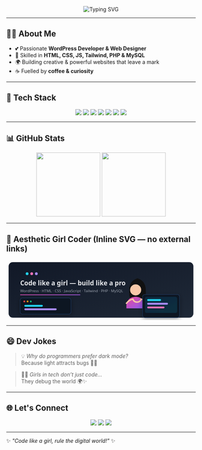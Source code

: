 <!-- Profile README for aminaashfaq02 -->

<p align="center">
  <img src="https://readme-typing-svg.herokuapp.com?size=30&duration=4000&color=ff69b4&center=true&vCenter=true&width=700&lines=Hey+I'm+Amina+Ashfaq+💻;Girls+Who+Code+Are+Unstoppable+🚀;WordPress+%7C+Frontend+%7C+Backend;Always+Learning+Always+Building+✨" alt="Typing SVG" />
</p>

---

## 👩‍💻 About Me  
- 💕 Passionate **WordPress Developer & Web Designer**  
- 🎨 Skilled in **HTML, CSS, JS, Tailwind, PHP & MySQL**  
- 🌍 Building creative & powerful websites that leave a mark  
- ☕ Fuelled by **coffee & curiosity**  

---

## 🚀 Tech Stack  

<p align="center">
  <img src="https://img.shields.io/badge/WordPress-21759B?style=for-the-badge&logo=wordpress&logoColor=white" />
  <img src="https://img.shields.io/badge/HTML5-E34F26?style=for-the-badge&logo=html5&logoColor=white" />
  <img src="https://img.shields.io/badge/CSS3-1572B6?style=for-the-badge&logo=css3&logoColor=white" />
  <img src="https://img.shields.io/badge/JavaScript-F7DF1E?style=for-the-badge&logo=javascript&logoColor=black" />
  <img src="https://img.shields.io/badge/Tailwind_CSS-38B2AC?style=for-the-badge&logo=tailwind-css&logoColor=white" />
  <img src="https://img.shields.io/badge/PHP-777BB4?style=for-the-badge&logo=php&logoColor=white" />
  <img src="https://img.shields.io/badge/MySQL-005C84?style=for-the-badge&logo=mysql&logoColor=white" />
</p>

---

## 📊 GitHub Stats  

<p align="center">
  <img src="https://github-readme-stats.vercel.app/api?username=aminaashfaq02&show_icons=true&theme=radical&hide_border=true" height="170" />
  <img src="https://github-readme-streak-stats.herokuapp.com/?user=aminaashfaq02&theme=radical&hide_border=true" height="170" />
</p>

<!--
If any stat cards fail to load (rate limits), you can comment them out and use this minimal fallback badge:
<p align="center">
  <img src="https://img.shields.io/badge/GitHub-Profile_Stats-grey?style=for-the-badge&logo=github" />
</p>
-->

---

## 🌸 Aesthetic Girl Coder (Inline SVG — no external links)

<div align="center">

<!-- Clean, license-free inline SVG illustration -->
<svg width="820" height="260" viewBox="0 0 820 260" xmlns="http://www.w3.org/2000/svg" role="img" aria-labelledby="title desc">
  <title id="title">Girl Coder Illustration</title>
  <desc id="desc">A minimalist illustration of a woman coding on a laptop with subtle gradients and UI elements.</desc>
  <defs>
    <linearGradient id="bg" x1="0" y1="0" x2="1" y2="1">
      <stop offset="0%" stop-color="#111827"/>
      <stop offset="100%" stop-color="#1f2937"/>
    </linearGradient>
    <linearGradient id="accent" x1="0" y1="0" x2="1" y2="1">
      <stop offset="0%" stop-color="#ec4899"/>
      <stop offset="100%" stop-color="#8b5cf6"/>
    </linearGradient>
    <linearGradient id="screen" x1="0" y1="0" x2="1" y2="1">
      <stop offset="0%" stop-color="#0ea5e9" stop-opacity="0.15"/>
      <stop offset="100%" stop-color="#22d3ee" stop-opacity="0.15"/>
    </linearGradient>
    <filter id="shadow" x="-20%" y="-20%" width="140%" height="140%">
      <feDropShadow dx="0" dy="6" stdDeviation="10" flood-color="#000000" flood-opacity="0.35"/>
    </filter>
  </defs>

  <!-- Background card -->
  <rect x="10" y="10" width="800" height="240" rx="18" fill="url(#bg)"/>

  <!-- Decorative circles -->
  <circle cx="90" cy="60" r="6" fill="#22d3ee"/>
  <circle cx="110" cy="60" r="6" fill="#f472b6"/>
  <circle cx="130" cy="60" r="6" fill="#a78bfa"/>

  <!-- Title text -->
  <text x="60" y="110" fill="#e5e7eb" font-size="28" font-family="Segoe UI, Roboto, Arial, sans-serif" font-weight="700">
    Code like a girl — build like a pro
  </text>
  <text x="60" y="140" fill="#9ca3af" font-size="16" font-family="Segoe UI, Roboto, Arial, sans-serif">
    WordPress · HTML · CSS · JavaScript · Tailwind · PHP · MySQL
  </text>

  <!-- Character (simplified) -->
  <!-- Hair -->
  <path d="M560 80c22 0 44 18 44 50v15c0 20-10 35-24 45l-12 8-12-8c-14-10-24-25-24-45v-15c0-32 22-50 44-50z" fill="#111111"/>
  <!-- Face -->
  <circle cx="560" cy="130" r="24" fill="#f8c8a8"/>
  <!-- Body -->
  <path d="M520 200c0-26 18-40 40-40h0c22 0 40 14 40 40v10h-80z" fill="url(#accent)"/>
  <!-- Arms -->
  <path d="M520 188c8-10 18-16 28-18 3 8 10 13 18 13s15-5 18-13c10 2 20 8 28 18" fill="none" stroke="#f8c8a8" stroke-width="6" stroke-linecap="round"/>

  <!-- Laptop -->
  <g filter="url(#shadow)">
    <rect x="590" y="150" width="160" height="100" rx="10" fill="#0b1220" stroke="#1f375b" stroke-width="2"/>
    <rect x="600" y="160" width="140" height="70" rx="8" fill="url(#screen)"/>
    <!-- Code lines -->
    <rect x="610" y="170" width="60" height="8" rx="4" fill="#22d3ee"/>
    <rect x="610" y="186" width="90" height="8" rx="4" fill="#a78bfa"/>
    <rect x="610" y="202" width="75" height="8" rx="4" fill="#f472b6"/>
  </g>

  <!-- Small UI window left -->
  <g filter="url(#shadow)">
    <rect x="60" y="165" width="220" height="70" rx="10" fill="#0b1220" stroke="#1f375b" stroke-width="2"/>
    <circle cx="78" cy="180" r="4" fill="#ef4444"/>
    <circle cx="92" cy="180" r="4" fill="#f59e0b"/>
    <circle cx="106" cy="180" r="4" fill="#10b981"/>
    <rect x="78" y="195" width="80" height="8" rx="4" fill="#22d3ee"/>
    <rect x="78" y="210" width="140" height="8" rx="4" fill="#a78bfa"/>
  </g>

  <!-- Accent underline -->
  <rect x="60" y="150" width="260" height="3" fill="url(#accent)"/>
</svg>

</div>

---

## 😄 Dev Jokes  

> 💡 *Why do programmers prefer dark mode?*  
> Because light attracts bugs 🐛😂  

> 👩‍💻 *Girls in tech don’t just code…*  
> They debug the world 🌍✨  

---

## 🌐 Let's Connect  

<p align="center">
  <a href="https://github.com/aminaashfaq02"><img src="https://img.shields.io/badge/GitHub-100000?style=for-the-badge&logo=github&logoColor=white"/></a>
  <a href="mailto:aminaashfaq02@gmail.com"><img src="https://img.shields.io/badge/Gmail-D14836?style=for-the-badge&logo=gmail&logoColor=white"/></a>
  <a href="https://www.linkedin.com/in/aminaashfaq02"><img src="https://img.shields.io/badge/LinkedIn-blue?style=for-the-badge&logo=linkedin&logoColor=white"/></a>
</p>

---

✨ *"Code like a girl, rule the digital world!"* ✨
